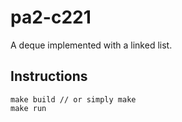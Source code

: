 # pa2-c221
A deque implemented with a linked list.

## Instructions
```
make build // or simply make
make run
```
